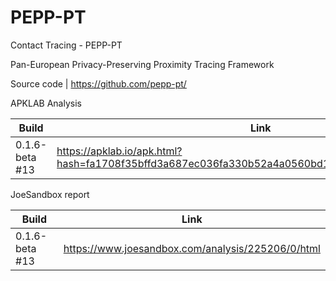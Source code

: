 # PEPP-PT
Contact Tracing - PEPP-PT

Pan-European Privacy-Preserving Proximity Tracing Framework

Source code | https://github.com/pepp-pt/

APKLAB Analysis

Build | Link
------|-----
0.1.6-beta #13 | https://apklab.io/apk.html?hash=fa1708f35bffd3a687ec036fa330b52a4a0560bd15063fed5aaf60cab2460ddf

JoeSandbox report

Build | Link
------|-----
0.1.6-beta #13 | https://www.joesandbox.com/analysis/225206/0/html



